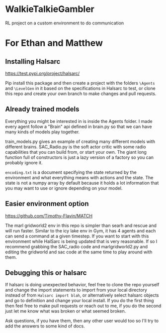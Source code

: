# WalkieTalkieGambler
RL project on a custom environment to do communication

# For Ethan and Matthew

## Installing Halsarc
https://test.pypi.org/project/halsarc/

Pip install this package and then create a project with the folders `\Agents` and `\LevelGen` in it based on the specifications in Halsarc to test, or clone this repo and create your own branch to make changes and pull requests.

## Already trained models

Everything you might be interested in is inside the Agents folder. I made every agent follow a "Brain" api defined in brain.py so that we can have many kinds of models play together. 

train_models.py gives an example of creating many different models with different brains. SAC_Radio.py is the soft actor critic with some radio capabilities that you can build from, or start your own. The giant long function full of constructors is just a lazy version of a factory so you can probably ignore it. 

`encoding.txt` is a document specifying the state returned by the environment and what everything means with actions and the state. The state is not a numpy array by default because it holds a lot information that you may want to use or ignore depending on your model.

## Easier environment option

https://github.com/Timothy-Flavin/MATCH

The marl gridworld2 env in this repo is simpler than searh and rescue and will run faster. Similar to the icy lake env in Gym, it has 4 agents and each can send a command at a given timestep. If you want to start with this environment while HalSarc is being updated that is very reasonable. If so I recommend grabbing the SAC_radio code and marlgridworld2.py and editing the gridworld and sac code at the same time to play around with them. 

## Debugging this or halsarc

If halsarc is doing unexpected behavior, feel free to clone the repo yourself and change the import statements to import from your local directory instead of from `Halsarc import blah`, or alternatively select halsarc objects and go to definition and change your local install. If you do the first thing then feel free to make pull requests or reach out to me, if you do the second just let me know what was broken or what seemed broken. 

Ask questions, if you have them, then any other user would too so I'll try to add the answers to some kind of docs.